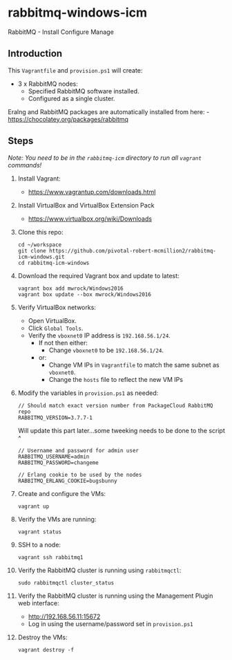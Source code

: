 # rabbitmq-windows-icm
RabbitMQ - Install Configure Manage

Introduction
-

This `Vagrantfile` and `provision.ps1` will create:
- 3 x RabbitMQ nodes:
    - Specified RabbitMQ software installed.
    - Configured as a single cluster.

Eralng and RabbitMQ packages are automatically installed from here:
    - https://chocolatey.org/packages/rabbitmq

Steps
-
_Note: You need to be in the `rabbitmq-icm` directory to run all `vagrant` commands!_
1. Install Vagrant:
    - https://www.vagrantup.com/downloads.html
1. Install VirtualBox and VirtualBox Extension Pack
    - https://www.virtualbox.org/wiki/Downloads
1. Clone this repo:
    ```
    cd ~/workspace
    git clone https://github.com/pivotal-robert-mcmillion2/rabbitmq-icm-windows.git
    cd rabbitmq-icm-windows
    ```
    
1. Download the required Vagrant box and update to latest:
    ```
    vagrant box add mwrock/Windows2016
    vagrant box update --box mwrock/Windows2016
    ```
1. Verify VirtualBox networks:
    - Open VirtualBox.
    - Click `Global Tools`.
    - Verify the `vboxnet0` IP address is `192.168.56.1/24`.
        - If not then either:
            - Change `vboxnet0` to be `192.168.56.1/24`.
        - or:
            - Change VM IPs in `Vagrantfile` to match the same subnet as `vboxnet0`.
            - Change the `hosts` file to reflect the new VM IPs
1. Modify the variables in `provision.ps1` as needed:
    ```
    // Should match exact version number from PackageCloud RabbitMQ repo
    RABBITMQ_VERSION=3.7.7-1
    ```
    Will update this part later...some tweeking needs to be done to the script ^
    ```
    // Username and password for admin user
    RABBITMQ_USERNAME=admin
    RABBITMQ_PASSWORD=changeme

    // Erlang cookie to be used by the nodes
    RABBITMQ_ERLANG_COOKIE=bugsbunny
    ```
1. Create and configure the VMs: 
    ```
    vagrant up
    ```
1. Verify the VMs are running:
    ```
    vagrant status
    ```
1. SSH to a node:
    ```
    vagrant ssh rabbitmq1
    ```
1. Verify the RabbitMQ cluster is running using `rabbitmqctl`:
    ```
    sudo rabbitmqctl cluster_status
    ```
1. Verify the RabbitMQ cluster is running using the Management Plugin web interface:
    - http://192.168.56.11:15672
    - Log in using the username/password set in `provision.ps1`

1. Destroy the VMs:
    ```
    vagrant destroy -f
    ```
